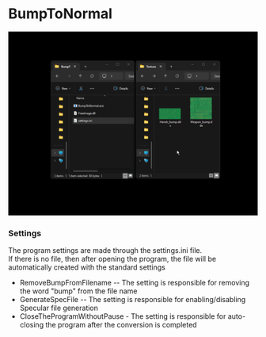 # BumpToNormal
![Application](img/app.gif)


### Settings
The program settings are made through the settings.ini file.<br>
If there is no file, then after opening the program, the file will be automatically created with the standard settings

* RemoveBumpFromFilename -- The setting is responsible for removing the word "bump" from the file name
* GenerateSpecFile -- The setting is responsible for enabling/disabling Specular file generation
* CloseTheProgramWithoutPause - The setting is responsible for auto-closing the program after the conversion is completed
